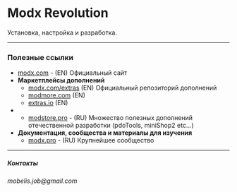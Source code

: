 # Modx Revolution

Установка, настройка и разработка.

---

### Полезные ссылки

* [modx.com](https://modx.com/) - \(EN\) Официальный сайт
* **Маркетплейсы дополнений**
  * [modx.com/extras](http://modx.com/extras/) \(EN\) Официальный репозиторий дополнений
  * [modmore.com](https://www.modmore.com/extras/) \(EN\)
  * [extras.io](https://extras.io/extras/) \(EN\)
* * [modstore.pro](https://modstore.pro/) - \(RU\) Множество полезных дополнений отечественной разработки \(pdoTools, miniShop2 etc...\)
* **Документация, сообщества и материалы для изучения**
  * [modx.pro](http://modx.pro) - \(RU\) Крупнейшее сообщество

---

##### Контакты

_mobelis.job@gmail.com_

